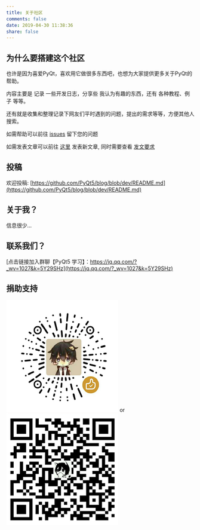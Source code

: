 ```yaml
---
title: 关于社区
comments: false
date: 2019-04-30 11:38:36
share: false
---
```


## 为什么要搭建这个社区

也许是因为喜爱PyQt，喜欢用它做很多东西吧，也想为大家提供更多关于PyQt的帮助。

内容主要是 记录 一些开发日志，分享些 我认为有趣的东西，还有 各种教程、例子 等等。

还有就是收集和整理记录下网友们平时遇到的问题，提出的需求等等，方便其他人搜索。

如需帮助可以前往 [issues](https://github.com/PyQt5/PyQt/issues/new) 留下您的问题

如需发表文章可以前往 [这里](https://github.com/PyQt5/blog/tree/dev/source/_posts) 发表新文章, 同时需要查看 [发文要求](https://github.com/PyQt5/blog/blob/dev/README.md)

## 投稿

欢迎投稿: [https://github.com/PyQt5/blog/blob/dev/README.md](https://github.com/PyQt5/blog/blob/dev/README.md)

## 关于我？

信息很少...

## 联系我们？

[点击链接加入群聊【PyQt5 学习】：https://jq.qq.com/?_wv=1027&k=5Y29SHz](https://jq.qq.com/?_wv=1027&k=5Y29SHz)

## 捐助支持

![微信](images/weixin.png) or ![支付宝](images/zhifubao.png)